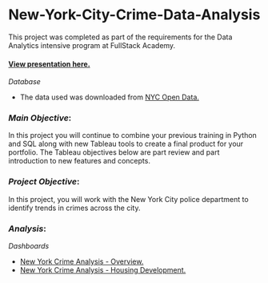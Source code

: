 # New-York-City-Crime-Data-Analysis

This project was completed as part of the requirements for the Data Analytics intensive program at FullStack Academy. 

#### [View presentation here.](https://public.tableau.com/views/NewYorkCrimeAnalysis-presentation/Story1?:language=en-US&publish=yes&:display_count=n&:origin=viz_share_link)

*Database* 

+ The data used was downloaded from [NYC Open Data.](https://data.cityofnewyork.us/Public-Safety/NYC-crime/qb7u-rbmr)

  
### *Main Objective*: ### 
In this project you will continue to combine your previous training in Python and SQL along with new Tableau tools to create a final product for your portfolio. The Tableau objectives below are part review and part introduction to new features and concepts. 

### *Project Objective*: ###
In this project, you will work with the New York City police department to identify trends in crimes across the city.  

### *Analysis*: ###

*Dashboards*
+ [New York Crime Analysis - Overview.](https://public.tableau.com/views/CrimeAnalysisNewYork-overview/CA?:language=en-US&publish=yes&:display_count=n&:origin=viz_share_link)
+ [New York Crime Analysis - Housing Development.](https://public.tableau.com/views/CrimeAnalysisNewYork-HD/CAHD?:language=en-US&publish=yes&:display_count=n&:origin=viz_share_link)

